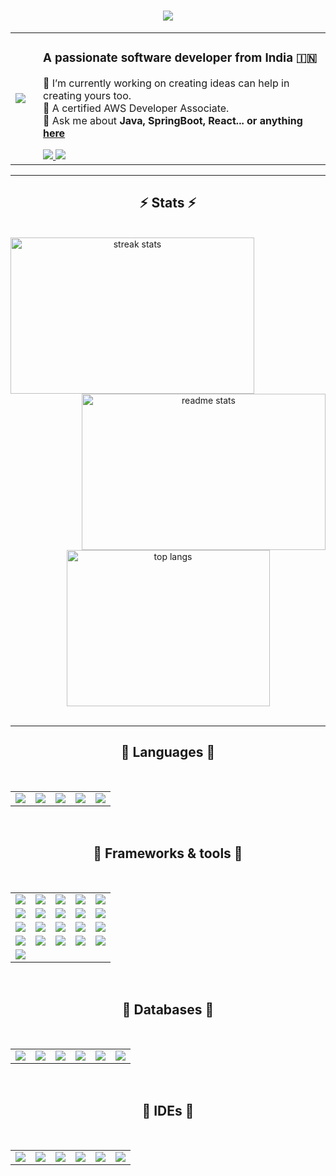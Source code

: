 <h1 align="center">
    <img src="https://readme-typing-svg.herokuapp.com/?font=Righteous&size=35&center=true&vCenter=true&width=500&height=70&duration=4000&lines=Hi+There+🙋‍♂️;I'm+Ashish+Uniyal+!" />
</h1>

<div align="center">
    <table style="border-collapse: collapse; border: none;">
        <tr style="border: none;">
            <td style="border: none;">
                <a href="https://www.credly.com/badges/e4f4c881-d895-40f3-8683-c161ae36a54f/public_url" target="_blank">
                    <img src="https://images.credly.com/size/120x120/images/b9feab85-1a43-4f6c-99a5-631b88d5461b/image.png" />
                </a>
            </td>
            <td style="padding-left: 20px; text-align: left;">
                <h3>A passionate software developer from India 🇮🇳</h3>
                <p>
                    🔭 I’m currently working on creating ideas can help in creating yours too.
                    <br/>
                    🌱 A certified AWS Developer Associate.
                    <br/>
                    💬 Ask me about <strong>Java, SpringBoot, React... or anything <a href="https://github.com/bertoxious/bertoxious/issues">here</a></strong>
                </p>
                <div> 
                    <a href="mailto:ashishdev@zohomail.in">
                        <img src="https://img.shields.io/badge/Gmail-333333?style=for-the-badge&logo=gmail&logoColor=red" />
                    </a>
                    <a href="https://www.linkedin.com/in/auniyal" target="_blank">
                        <img src="https://img.shields.io/badge/LinkedIn-0077B5?style=for-the-badge&logo=linkedin&logoColor=white" />
                    </a>
                </div>
            </td>
        </tr>
    </table>
</div>

<hr/>

<h2 align="center">⚡ Stats ⚡</h2>
<br/>
<div align="center">
    <img align="left" width="390" height="250" src="https://github-readme-streak-stats-salesp07.vercel.app/?user=bertoxious&count_private=true&theme=dark&border_radius=10" alt="streak stats"/>
    <img align="right" width="390" height="250" src="https://github-readme-stats-salesp07.vercel.app/api?username=bertoxious&count_private=true&show_icons=true&theme=dark&rank_icon=github&border_radius=10" alt="readme stats"/>
</div>
<div align="center">
    <img width="325" height="250" src="https://github-readme-stats-salesp07.vercel.app/api/top-langs/?username=bertoxious&hide=HTML&langs_count=8&layout=compact&theme=dark&border_radius=10&size_weight=0.5&count_weight=0.5&exclude_repo=github-readme-stats" alt="top langs"/>
</div>
<br/>
<hr/>
<h2 align="center">🚢 Languages 🛫</h2>
<br/>
    <table align="center">
        <tr>
            <td align="center" style="transition: background-color 0.3s;" onmouseover="this.style.backgroundColor='yellow';" onmouseout="this.style.backgroundColor='';" onmouseover="this.style.backgroundColor='yellow';" onmouseout="this.style.backgroundColor='';">
            <img src="https://skillicons.dev/icons?i=java" />
        </td>
        <td align="center" style="transition: background-color 0.3s;" onmouseover="this.style.backgroundColor='yellow';" onmouseout="this.style.backgroundColor='';">
            <img src="https://skillicons.dev/icons?i=py" />
        </td>
        <td align="center" style="transition: background-color 0.3s;" onmouseover="this.style.backgroundColor='yellow';" onmouseout="this.style.backgroundColor='';">
            <img src="https://skillicons.dev/icons?i=js" />
        </td>
        <td align="center" style="transition: background-color 0.3s;" onmouseover="this.style.backgroundColor='yellow';" onmouseout="this.style.backgroundColor='';">
            <img src="https://skillicons.dev/icons?i=html" />
        </td>
        <td align="center" style="transition: background-color 0.3s;" onmouseover="this.style.backgroundColor='yellow';" onmouseout="this.style.backgroundColor='';">
            <img src="https://skillicons.dev/icons?i=css" />
        </td>
    </tr>
</table>
<br/>

<h2 align="center">🚢 Frameworks & tools 🛫</h2>
<br/>
<table align="center">
    <tr>
        <td align="center">
            <img src="https://skillicons.dev/icons?i=aws" />
        </td>
        <td align="center">
            <img src="https://skillicons.dev/icons?i=docker" />
        </td>
        <td align="center">
            <img src="https://skillicons.dev/icons?i=kubernetes" />
        </td>
        <td align="center">
            <img src="https://skillicons.dev/icons?i=bootstrap" />
        </td>
        <td align="center">
            <img src="https://skillicons.dev/icons?i=mui" />
        </td>
    </tr>
    <tr>
        <td align="center">
            <img src="https://skillicons.dev/icons?i=github" />
        </td>
        <td align="center">
            <img src="https://skillicons.dev/icons?i=git" />
        </td>
        <td align="center">
            <img src="https://skillicons.dev/icons?i=maven" />
        </td>
        <td align="center">
            <img src="https://skillicons.dev/icons?i=gradle" />
        </td>
        <td align="center">
            <img src="https://skillicons.dev/icons?i=jenkins" />
        </td>
    </tr>
    <tr>
        <td align="center">
            <img src="https://skillicons.dev/icons?i=elasticsearch" />
        </td>
        <td align="center">
            <img src="https://skillicons.dev/icons?i=nginx" />
        </td>
        <td align="center">
            <img src="https://skillicons.dev/icons?i=npm" />
        </td>
        <td align="center">
            <img src="https://skillicons.dev/icons?i=postman" />
        </td>
        <td align="center">
            <img src="https://skillicons.dev/icons?i=redux" />
        </td>
    </tr>
    <tr>
        <td align="center">
            <img src="https://skillicons.dev/icons?i=rabbitmq" />
        </td>
        <td align="center">
            <img src="https://skillicons.dev/icons?i=kafka" />
        </td>
        <td align="center">
            <img src="https://skillicons.dev/icons?i=nodejs" />
        </td>
        <td align="center">
            <img src="https://skillicons.dev/icons?i=django" />
        </td>
        <td align="center">
            <img src="https://skillicons.dev/icons?i=vite" />
        </td>
    </tr>
    <tr>
        <td align="center">
            <img src="https://skillicons.dev/icons?i=vim" />
        </td>
    </tr>
</table>
<br/>

<h2 align="center">🚢 Databases 🛫</h2>
<br/>
<table align="center">
    <tr>
        <td align="center">
            <img src="https://skillicons.dev/icons?i=mongodb" />
        </td>
        <td align="center">
            <img src="https://skillicons.dev/icons?i=postgres" />
        </td>
        <td align="center">
            <img src="https://skillicons.dev/icons?i=dynamodb" />
        </td>
        <td align="center">
            <img src="https://skillicons.dev/icons?i=mysql" />
        </td>
        <td align="center">
            <img src="https://skillicons.dev/icons?i=hibernate" />
        </td>
        <td align="center">
            <img src="https://skillicons.dev/icons?i=redis" />
        </td>
    </tr>
</table>
<br/>

<h2 align="center">🚢 IDEs 🛫</h2>
<br/>
<table align="center">
    <tr>
        <td align="center">
            <img src="https://skillicons.dev/icons?i=idea" />
        </td>
        <td align="center">
            <img src="https://skillicons.dev/icons?i=vscode" />
        </td>
        <td align="center">
            <img src="https://skillicons.dev/icons?i=pycharm" />
        </td>
        <td align="center">
            <img src="https://skillicons.dev/icons?i=sublime" />
        </td>
        <td align="center">
            <img src="https://skillicons.dev/icons?i=androidstudio" />
        </td>
        <td align="center">
            <img src="https://skillicons.dev/icons?i=atom" />
        </td>
    </tr>
</table>
<br/>
